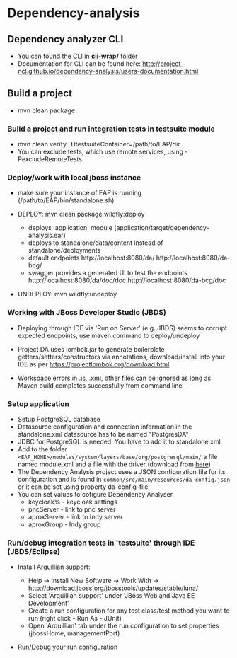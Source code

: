 # Dependency-analysis

## Dependency analyzer CLI
  - You can found the CLI in **cli-wrap/** folder
  - Documentation for CLI can be found here: http://project-ncl.github.io/dependency-analysis/users-documentation.html

## Build a project
  - mvn clean package

### Build a project and run integration tests in testsuite module
  - mvn clean verify -DtestsuiteContainer=/path/to/EAP/dir
  - You can exclude tests, which use remote services, using -PexcludeRemoteTests

### Deploy/work with local jboss instance

  - make sure your instance of EAP is running (/path/to/EAP/bin/standalone.sh)

  - DEPLOY: 
    mvn clean package wildfly:deploy

    - deploys 'application' module (application/target/dependency-analysis.ear)
    - deploys to standalone/data/content instead of standalone/deployments
    - default endpoints 
        http://localhost:8080/da/ 
        http://localhost:8080/da-bcg/
    - swagger provides a generated UI to test the endpoints 
        http://localhost:8080/da/doc/doc
        http://localhost:8080/da-bcg/doc

  - UNDEPLOY:
    mvn wildfly:undeploy

### Working with JBoss Developer Studio (JBDS)

  - Deploying through IDE via 'Run on Server' (e.g. JBDS) seems to corrupt expected endpoints, 
    use maven command to deploy/undeploy

  - Project DA uses lombok.jar to generate boilerplate getters/setters/constructors via annotations,
    download/install into your IDE as per https://projectlombok.org/download.html

  - Workspace errors in .js, .xml, other files can be ignored as long as Maven build completes
    successfully from command line
    
### Setup application
  - Setup PostgreSQL database
  - Datasource configuration and connection information in the standalone.xml
      datasource has to be named "PostgresDA"
  - JDBC for PostgreSQL is needed. You have to add it to standalone.xml
  - Add to the folder ```<EAP_HOME>/modules/system/layers/base/org/postgresql/main/``` a file named 
    module.xml and a file with the driver 
    (download from [here](https://jdbc.postgresql.org/download/postgresql-9.3-1103.jdbc4.jar))
  - The Dependency Analysis project uses a JSON configuration file for its configuration 
    and is found in ```common/src/main/resources/da-config.json``` or it can be set using property da-config-file
  - You can set values to cofigure Dependency Analyser
    * keycloak% - keycloak settings
    * pncServer - link to pnc server
    * aproxServer - link to Indy server
    * aproxGroup - Indy group
    
### Run/debug integration tests in 'testsuite' through IDE (JBDS/Eclipse)

  - Install Arquillian support:
    - Help -> Install New Software -> Work With -> http://download.jboss.org/jbosstools/updates/stable/luna/
    - Select 'Arquillian support' under 'JBoss Web and Java EE Development'
    - Create a run configuration for any test class/test method you want to run (right click - Run As - JUnit)
    - Open 'Arquillian' tab under the run configuration to set properties (jbossHome, managementPort)

  - Run/Debug your run configuration
